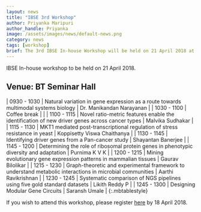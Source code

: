 ```yaml
---
layout: news
title: "IBSE 3rd Workshop"
author: Priyanka Maripuri
author_handle: Priyanka
image: /assets/images/news/default-news.png
category: news
tags: [workshop]
brief: The 3rd IBSE In-house Workshop will be held on 21 April 2018 at BT Seminar Hall. 
---
```

IBSE In-house workshop to be held on 21 April 2018.

<h2><span class =" label label-default">Venue: BT Seminar Hall</span></h2>

| 0930&nbsp;-&nbsp;1030 |  Natural variation in gene expression as a route towards multimodal systems biology | Dr. Manikandan Narayanan |
| 1030 - 1100 |  Coffee break |  |
| 1100 - 1115 |  Novel ratio-metric features enable the identification of new driver genes across cancer types | Malvika Sudhakar   |
| 1115 - 1130 |  MKT1 mediated post-transcriptional regulation of stress resistance in yeast  | Koppisetty Viswa Chaithanya  |
| 1130 - 1145 | Identifying driver genes from a Pan-cancer study | Shayantan Banerjee |
| 1145 - 1200 |  Determining the role of ribosomal protein genes in phenotypic diversity and adaptation | Purnima K V K |
| 1200 - 1215 |  Mining evolutionary gene expression patterns in mammalian tissues | Gaurav Bilolikar |
| 1215 - 1230 |  Graph-theoretic and experimental framework to understand metabolic interactions in microbial communities | Aarthi Ravikrishnan |
| 1230 - 1245 |  Systematic comparison of NGS pipelines using five gold standard datasets | Likith Reddy P |
| 1245 - 1300 |  Designing Modular Gene Circuits | Saransh Umale |
{:.mbtablestyle}


If you wish to attend this workshop, please register [here](https://docs.google.com/forms/d/e/1FAIpQLSeG17rW86A03corwF1ypXW_yqX9WprrZY4yvTYJf0SKRWj7WA/viewform) by 18 April 2018.
